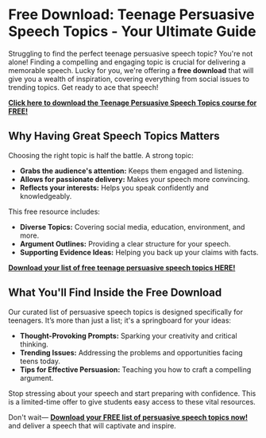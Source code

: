 # Free Download: Teenage Persuasive Speech Topics - Your Ultimate Guide

Struggling to find the perfect teenage persuasive speech topic? You're not alone! Finding a compelling and engaging topic is crucial for delivering a memorable speech. Lucky for you, we're offering a **free download** that will give you a wealth of inspiration, covering everything from social issues to trending topics. Get ready to ace that speech!

[**Click here to download the Teenage Persuasive Speech Topics course for FREE!**](https://udemywork.com/teenage-persuasive-speech-topics)

## Why Having Great Speech Topics Matters

Choosing the right topic is half the battle. A strong topic:

*   **Grabs the audience's attention:** Keeps them engaged and listening.
*   **Allows for passionate delivery:** Makes your speech more convincing.
*   **Reflects your interests:** Helps you speak confidently and knowledgeably.

This free resource includes:

*   **Diverse Topics:** Covering social media, education, environment, and more.
*   **Argument Outlines:** Providing a clear structure for your speech.
*   **Supporting Evidence Ideas:** Helping you back up your claims with facts.

[**Download your list of free teenage persuasive speech topics HERE!**](https://udemywork.com/teenage-persuasive-speech-topics)

## What You'll Find Inside the Free Download

Our curated list of persuasive speech topics is designed specifically for teenagers. It’s more than just a list; it's a springboard for your ideas:

*   **Thought-Provoking Prompts:** Sparking your creativity and critical thinking.
*   **Trending Issues:** Addressing the problems and opportunities facing teens today.
*   **Tips for Effective Persuasion:** Teaching you how to craft a compelling argument.

Stop stressing about your speech and start preparing with confidence. This is a limited-time offer to give students easy access to these vital resources.

Don't wait— **[Download your FREE list of persuasive speech topics now!](https://udemywork.com/teenage-persuasive-speech-topics)** and deliver a speech that will captivate and inspire.
